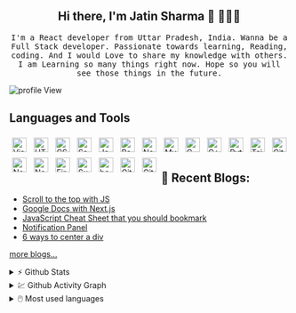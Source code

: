 
<h2 align='center'> Hi there, I'm Jatin Sharma 👋 🧑🏻‍💻 </h2>

<p align="center">
<!--   <img src="https://images.squarespace-cdn.com/content/v1/5769fc401b631bab1addb2ab/1541580611624-TE64QGKRJG8SWAIUS7NS/ke17ZwdGBToddI8pDm48kPoswlzjSVMM-SxOp7CV59BZw-zPPgdn4jUwVcJE1ZvWQUxwkmyExglNqGp0IvTJZamWLI2zvYWH8K3-s_4yszcp2ryTI0HqTOaaUohrI8PI6FXy8c9PWtBlqAVlUS5izpdcIXDZqDYvprRqZ29Pw0o/coding-freak.gif" width=""><br><br> -->
  <samp> I'm a React developer from Uttar Pradesh, India. Wanna be a Full Stack developer. Passionate towards learning, Reading, coding. And I would Love to share my knowledge with others. I am Learning so many things right now. Hope so you will see those things in the future.
  </samp>
  <br>
    
</p>

![profile View](https://komarev.com/ghpvc/?username=j471n&color=green&style=flat-square&label=PROFILE+VIEWS)

## Languages and Tools
  
<img align="left" title="Visual Studio Code" width="26px" src="https://cdn.jsdelivr.net/gh/devicons/devicon/icons/vscode/vscode-original.svg" style="padding:5px;" />
<img align="left" title="HTML5" width="26px" src="https://cdn.jsdelivr.net/gh/devicons/devicon/icons/html5/html5-original.svg" style="padding:5px;" />
<img align="left" title="CSS3" width="26px" src="https://cdn.jsdelivr.net/gh/devicons/devicon/icons/css3/css3-original.svg" style="padding:5px;" />
<img align="left" title="Sass" width="26px" src="https://cdn.jsdelivr.net/gh/devicons/devicon/icons/sass/sass-original.svg" style="padding:5px;" />
<img align="left" title="JavaScript" width="26px" src="https://cdn.jsdelivr.net/gh/devicons/devicon/icons/javascript/javascript-original.svg" style="padding:5px;" />
<img align="left" title="React" width="26px" src="https://cdn.jsdelivr.net/gh/devicons/devicon/icons/react/react-original.svg" style="padding:5px;" />
<img align="left" title="Node.js" width="26px" src="https://cdn.jsdelivr.net/gh/devicons/devicon/icons/nodejs/nodejs-original.svg" style="padding:5px;" />
<img align="left" title="MySQL" width="26px" src="https://cdn.jsdelivr.net/gh/devicons/devicon/icons/mysql/mysql-original.svg" style="padding:5px;" />
<img align="left" title="C" width="26px" style="padding:5px;" src="https://cdn.jsdelivr.net/gh/devicons/devicon/icons/c/c-original.svg" />
<img align="left" title="C++" width="26px" style="padding:5px;" src="https://cdn.jsdelivr.net/gh/devicons/devicon/icons/cplusplus/cplusplus-original.svg" />
<img align="left" title="Python" width="26px" style="padding:5px;" src="https://cdn.jsdelivr.net/gh/devicons/devicon/icons/python/python-original.svg" />
<img align="left" title="TailwindCSS" width="26px" style="padding:5px;" src="https://cdn.jsdelivr.net/gh/devicons/devicon/icons/tailwindcss/tailwindcss-plain.svg" />
<img align="left" title="Nextjs" width="26px" style="padding:5px;" src="https://imgur.com/hPofQoP.png" />
<img align="left" title="NextAuth" width="26px" style="padding:5px;" src="https://next-auth.js.org/img/logo/logo-sm.png"/>
<img align="left" title="Firebase" width="26px" style="padding:5px;" src="https://i.imgur.com/ySmf4g5.png" />
<img align="left" title="Sublime Text 3" width="26px" style="padding:5px;" src="https://pbs.twimg.com/media/DJnkUqqVoAAFGQO.png" />                                       
<img align="left" title="bootstrap" width="26px" style="padding:5px;" src="https://img.icons8.com/color/48/000000/bootstrap.png"/>                    
<img align="left" title="Git" width="26px" style="padding:5px;" src="https://cdn.jsdelivr.net/gh/devicons/devicon/icons/git/git-original.svg" />
<img align="left" title="GitHub" width="26px" src="https://user-images.githubusercontent.com/3369400/139448065-39a229ba-4b06-434b-bc67-616e2ed80c8f.png#gh-light-mode-only" style="padding:5px;" />
<img alt="GitHub" width="26px" src="https://user-images.githubusercontent.com/3369400/139447912-e0f43f33-6d9f-45f8-be46-2df5bbc91289.png#gh-dark-mode-only" style="padding:5px;" /> 

## 📰 Recent Blogs:
<!-- Dev.to:START -->
- [Scroll to the top with JS](https://dev.to/j471n/scroll-to-the-top-with-js-lgm)
- [Google Docs with Next.js](https://dev.to/j471n/google-docs-with-nextjs-2g0i)
- [JavaScript Cheat Sheet that you should bookmark](https://dev.to/j471n/javascript-cheat-sheet-you-needed-2id)
- [Notification Panel](https://dev.to/j471n/notification-panel-50p6)
- [6 ways to center a div](https://dev.to/j471n/6-ways-to-center-a-div-5fgj)
<!-- Dev.to:END -->

[more blogs...](https://dev.to/j471n)


<details>
  <summary>⚡ Github Stats</summary>
  <img src="https://github-readme-stats.vercel.app/api?username=j471n&show_icons=true&theme=dark&hide_border=true" alt="Jatin's Github Stats" />
</details>

<details>
  <summary>💹 Github Activity Graph</summary>
  <img src="https://activity-graph.herokuapp.com/graph?username=j471n&theme=react-dark" alt="Jatin's Github Activity Graph" />
</details>

<details>
  <summary>🖱️ Most used languages</summary>
  <img src="https://github-readme-stats.vercel.app/api/top-langs?username=j471n&show_icons=true&locale=en&layout=compact&theme=dark" alt="Jatin's Github Activity Graph" />
</details>

